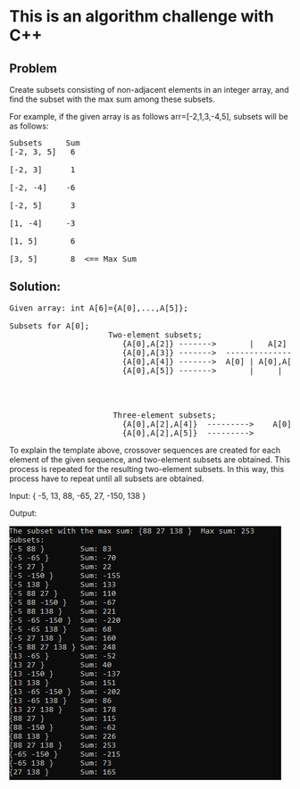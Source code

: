 # This is an algorithm challenge with C++

## Problem
Create subsets consisting of non-adjacent elements in an integer array, and find the subset with the max sum among these subsets.

For example, if the given array is as follows arr=[-2,1,3,-4,5], subsets will be as follows:


<pre>
Subsets     Sum
[-2, 3, 5]   6

[-2, 3]      1

[-2, -4]    -6

[-2, 5]      3

[1, -4]     -3

[1, 5]       6

[3, 5]       8  <== Max Sum
</pre>

## Solution:
<pre>
Given array: int A[6]={A[0],...,A[5]};

Subsets for A[0];
                     Two-element subsets;
                        {A[0],A[2]}	------->       |   A[2]     |   A[3]    |     A[4]   |    A[5]     	---> Crossover Sequence for A[0] = {A[2],A[3],A[4],A[5]}
                        {A[0],A[3]}	------->  --------------------------------------------------------
                        {A[0],A[4]}	------->  A[0] | A[0],A[2]  | A[0],A[3] |  A[0],A[4] |  A[0],A[5]
                        {A[0],A[5]}	------->       |     |      |           |            |
                                                             |
                                                             |
                                                             V
                                                                    |    A[4]        |      A[5]          	---> Crossover Sequence for Subset {A[0],A[2]} = {A[4],A[5]}
                      Three-element subsets;                       ---------------------------------------
                        {A[0],A[2],A[4]}  --------->    A[0],A[2]   | A[0],A[2],A[4] | A[0],A[2],A[5]
                        {A[0],A[2],A[5]}  --------->
</pre>
To explain the template above, crossover sequences are created for each element of the given sequence, and two-element subsets are obtained. 
This process is repeated for the resulting two-element subsets. In this way, this process have to repeat until all subsets are obtained.

Input: { -5, 13, 88, -65, 27, -150, 138 }

Output:

![Output](SS/Output.PNG)
